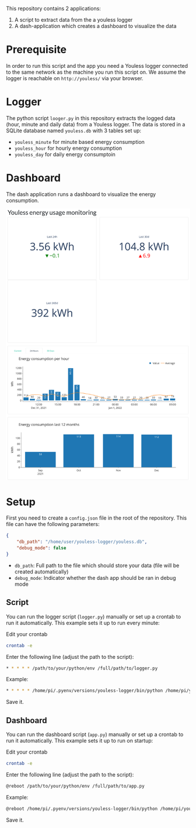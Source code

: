 This repository contains 2 applications:
1. A script to extract data from the a youless logger
2. A dash-application which creates a dashboard to visualize the data

# Prerequisite 
In order to run this script and the app you need a Youless logger connected to the same network as the machine you run this script on.
We assume the logger is reachable on `http://youless/` via your browser.

# Logger
The python script `looger.py` in this repository extracts the logged data (hour, minute and daily data) from a Youless logger.
The data is stored in a SQLite database named `youless.db` with 3 tables set up:

- `youless_minute` for minute based energy consumption
- `youless_hour` for hourly energy consumption
- `youless_day` for daily energy consumptoin

# Dashboard
The dash application runs a dashboard to visualize the energy consumption.

![dashboard](./assets/dashboard.png)

# Setup

First you need to create a `config.json` file in the root of the repository. This file can have the following parameters:

```json
{
    "db_path": "/home/user/youless-logger/youless.db",
    "debug_mode": false
}
```

- `db_path`: Full path to the file which should store your data (file will be created automatically)
- `debug_mode`: Indicator whether the dash app should be ran in debug mode


## Script

You can run the logger script (`logger.py`) manually or set up a crontab to run it automatically.
This example sets it up to run every minute:

Edit your crontab

```bash
crontab -e
```

Enter the following line (adjust the path to the script):

```bash
* * * * * /path/to/your/python/env /full/path/to/logger.py
```
Example:
```bash
* * * * * /home/pi/.pyenv/versions/youless-logger/bin/python /home/pi/youless-logger/logger.py
```

Save it.

## Dashboard

You can run the dashboard script (`app.py`) manually or set up a crontab to run it automatically.
This example sets it up to run on startup:

Edit your crontab

```bash
crontab -e
```

Enter the following line (adjust the path to the script):

```bash
@reboot /path/to/your/python/env /full/path/to/app.py
```

Example:
```bash
@reboot /home/pi/.pyenv/versions/youless-logger/bin/python /home/pi/youless-logger/app.py
```

Save it.